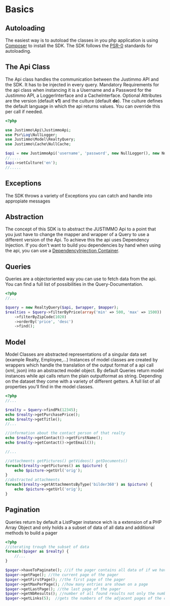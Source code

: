 Basics
=======

Autoloading
-----------
The easiest way is to autoload the classes in you php application is using <a href="http://getcomposer.org/">Composer</a> to install the SDK.
The SDK follows the <a href="http://www.php-fig.org/psr/psr-0/">PSR-0</a> standards for autoloading.

The Api Class
-------------
The Api class handles the communication between the Justimmo API and the SDK. It has to be injected in every query.
Mandatory Requirements for the api class when instancing it is a Username and a Password for the Justimmo API, a LoggerInterface and a CacheInterface.
Optional Attributes are the version (default __v1__) and the culture (default __de__). The culture defines the default language in which the api returns values. You can override this per call if needed.
``` php
<?php

use Justimmo\Api\JustimmoApi;
use Psr\Log\NullLogger;
use Justimmo\Model\RealtyQuery;
use Justimmo\Cache\NullCache;

$api = new JustimmoApi('username', 'password', new NullLogger(), new NullCache(), 'v1', 'de');
//.....
$api->setCulture('en');
//.....
```

Exceptions
----------
The SDK throws a variety of Exceptions you can catch and handle into appropiate messages

Abstraction
-----------
The concept of this SDK is to abstract the JUSTIMMO Api to a point that you just have to change the mapper and wrapper of a Query to use a different version of the Api. To achieve this the api uses Dependency Injection. If you don't want to build you dependencies by hand when using the api, you can use a <a href="http://symfony.com/doc/current/components/dependency_injection/introduction.html" target="_blank">DependencyInjection Container</a>.

Queries
-------
Queries are a objectoriented way you can use to fetch data from the api. You can find a full list of possibilities in the Query-Documentation.
``` php
<?php
//...

$query = new RealtyQuery($api, $wrapper, $mapper);
$realties = $query->filterByPrice(array('min' => 500, 'max' => 1500))
    ->filterByZipCode(1020)
    ->orderBy('price', 'desc')
    ->find();
```

Model
-----
Model Classes are abstracted representations of a singular data set (example Realty, Employee,...)
Instances of model classes are created by wrappers which handle the translation of the output format of a api call (xml, json) into an abstracted model object. By default Queries return model instances while api calls return the plain outputformat as string.
Depending on the dataset they come with a variety of different getters. A full list of all properties you'll find in the model classes.
``` php
<?php
//...

$realty = $query->findPk(12345);
echo $realty->getPurchasePrice();
echo $realty->getTitle();
//...

//information about the contact person of that realty
echo $realty->getContact()->getFirstName();
echo $realty->getContact()->getEmail());

//...

//attachments getPictures() getVideos() getDocuments()
foreach($realty->getPictures() as $picture) {
    echo $picture->getUrl('orig');
}
//abstracted attachments
foreach($realty->getAttachmentsByType('bilder360') as $picture) {
    echo $picture->getUrl('orig');
}

```

Pagination
----------
Queries return by default a ListPager instance wich is a extension of a PHP Array Object and only holds a a subset of data of all data and additional methods to build a pager

``` php
<?php
//iterating trough the subset of data
foreach($pager as $realty) {
    //...
}

$pager->haveToPaginate(); //if the pager contains all data of if we have to paginate
$pager->getPage(); //the current page of the pager
$pager->getFirstPage(); //the first page of the pager
$pager->getMaxPerPage(); //how many entries are shown on a page
$pager->getLastPage(); //the last page of the pager
$pager->getNbResults(); //number of all found results not only the number contained on the current page
$pager->getLinks(5);  //gets the numbers of the adjacent pages of the current page if available

```
